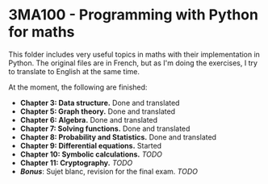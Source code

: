 # 3MA100 - Programming with Python for maths

This folder includes very useful topics in maths with their implementation in Python. The original files are in French, but as I'm doing the exercises, I try to translate to English at the same time.

At the moment, the following are finished:

- __Chapter 3: Data structure.__ Done and translated
- __Chapter 5: Graph theory.__ Done and translated
- __Chapter 6: Algebra.__ Done and translated
- __Chapter 7: Solving functions.__ Done and translated
- __Chapter 8: Probability and Statistics.__ Done and translated
- __Chapter 9: Differential equations.__ Started
- __Chapter 10: Symbolic calculations.__ *TODO*
- __Chapter 11: Cryptography.__ *TODO*
- __*Bonus*__: Sujet blanc, revision for the final exam. *TODO*
